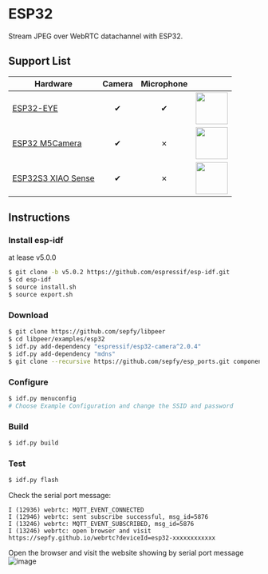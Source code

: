 # ESP32
Stream JPEG over WebRTC datachannel with ESP32.

## Support List

| Hardware | Camera  | Microphone  | |
|---|:---:|:---:|---|
| [ESP32-EYE](https://github.com/espressif/esp-who/blob/master/docs/en/get-started/ESP-EYE_Getting_Started_Guide.md) |✔|✔|<img src="https://www.espressif.com/sites/default/files/esp-eye-2-190116.png" width="64">|
| [ESP32 M5Camera](https://github.com/m5stack/M5Stack-Camera) |✔|✗|<img src="https://static-cdn.m5stack.com/resource/docs/products/unit/m5camera/m5camera_01.webp" width="64">|
| [ESP32S3 XIAO Sense](https://wiki.seeedstudio.com/xiao_esp32s3_getting_started/) |✔|✗|<img src="https://files.seeedstudio.com/wiki/SeeedStudio-XIAO-ESP32S3/img/xiaoesp32s3sense.jpg" width="64">|
## Instructions

### Install esp-idf
at lease v5.0.0
```bash
$ git clone -b v5.0.2 https://github.com/espressif/esp-idf.git
$ cd esp-idf
$ source install.sh
$ source export.sh
```

### Download
```bash
$ git clone https://github.com/sepfy/libpeer
$ cd libpeer/examples/esp32
$ idf.py add-dependency "espressif/esp32-camera^2.0.4"
$ idf.py add-dependency "mdns"
$ git clone --recursive https://github.com/sepfy/esp_ports.git components/srtp
```

### Configure
```bash
$ idf.py menuconfig
# Choose Example Configuration and change the SSID and password
```

### Build 
```bash
$ idf.py build
```

### Test
```bash
$ idf.py flash
```
Check the serial port message:
```
I (12936) webrtc: MQTT_EVENT_CONNECTED
I (12946) webrtc: sent subscribe successful, msg_id=5876
I (13246) webrtc: MQTT_EVENT_SUBSCRIBED, msg_id=5876
I (13246) webrtc: open browser and visit https://sepfy.github.io/webrtc?deviceId=esp32-xxxxxxxxxxxx
```
Open the browser and visit the website showing by serial port message
![image](https://github.com/sepfy/libpeer/assets/22016807/46df15b1-9e28-4a6b-bf0a-4f676778cf7d)

